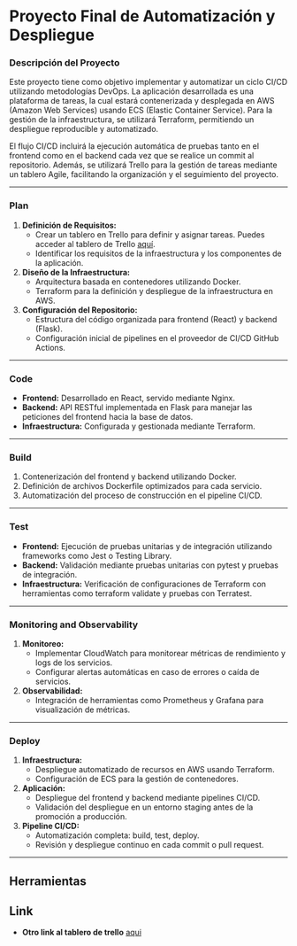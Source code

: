 # Proyecto Final de Automatización y Despliegue

### Descripción del Proyecto
Este proyecto tiene como objetivo implementar y automatizar un ciclo CI/CD utilizando metodologías DevOps. La aplicación desarrollada es una plataforma de tareas, la cual estará contenerizada y desplegada en AWS (Amazon Web Services) usando ECS (Elastic Container Service). Para la gestión de la infraestructura, se utilizará Terraform, permitiendo un despliegue reproducible y automatizado.

El flujo CI/CD incluirá la ejecución automática de pruebas tanto en el frontend como en el backend cada vez que se realice un commit al repositorio. Además, se utilizará Trello para la gestión de tareas mediante un tablero Agile, facilitando la organización y el seguimiento del proyecto.

---

### Plan
1. **Definición de Requisitos:**
   - Crear un tablero en Trello para definir y asignar tareas. Puedes acceder al tablero de Trello [aquí](https://trello.com/invite/b/6766f2eafc5ae44ba2fbc325/ATTI2e6fca511adf2d3771369a1b60aebfbeCD013F7B/proyecto-final).
   - Identificar los requisitos de la infraestructura y los componentes de la aplicación.
2. **Diseño de la Infraestructura:**
   - Arquitectura basada en contenedores utilizando Docker.
   - Terraform para la definición y despliegue de la infraestructura en AWS.
3. **Configuración del Repositorio:**
   - Estructura del código organizada para frontend (React) y backend (Flask).
   - Configuración inicial de pipelines en el proveedor de CI/CD GitHub Actions.

---

### Code
- **Frontend:** Desarrollado en React, servido mediante Nginx.
- **Backend:** API RESTful implementada en Flask para manejar las peticiones del frontend hacia la base de datos.
- **Infraestructura:** Configurada y gestionada mediante Terraform.

---

### Build
1. Contenerización del frontend y backend utilizando Docker.
2. Definición de archivos Dockerfile optimizados para cada servicio.
3. Automatización del proceso de construcción en el pipeline CI/CD.

---

### Test
- **Frontend:** Ejecución de pruebas unitarias y de integración utilizando frameworks como Jest o Testing Library.
- **Backend:** Validación mediante pruebas unitarias con pytest y pruebas de integración.
- **Infraestructura:** Verificación de configuraciones de Terraform con herramientas como terraform validate y pruebas con Terratest.

---

### Monitoring and Observability
1. **Monitoreo:**
   - Implementar CloudWatch para monitorear métricas de rendimiento y logs de los servicios.
   - Configurar alertas automáticas en caso de errores o caída de servicios.
2. **Observabilidad:**
   - Integración de herramientas como Prometheus y Grafana para visualización de métricas.

---

### Deploy
1. **Infraestructura:**
   - Despliegue automatizado de recursos en AWS usando Terraform.
   - Configuración de ECS para la gestión de contenedores.
2. **Aplicación:**
   - Despliegue del frontend y backend mediante pipelines CI/CD.
   - Validación del despliegue en un entorno staging antes de la promoción a producción.
3. **Pipeline CI/CD:**
   - Automatización completa: build, test, deploy.
   - Revisión y despliegue continuo en cada commit o pull request.

---

## Herramientas


## Link
- **Otro link al tablero de trello** [aqui](https://trello.com/b/fuOl9aA8/proyecto-final)